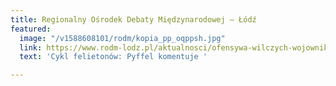 ```yaml
---
title: Regionalny Ośrodek Debaty Międzynarodowej – Łódź
featured:
  image: "/v1588608101/rodm/kopia_pp_oqppsh.jpg"
  link: https://www.rodm-lodz.pl/aktualnosci/ofensywa-wilczych-wojownikow-nowy-rozdzial-chinskiej-dyplomacji/
  text: 'Cykl felietonów: Pyffel komentuje '

---
```

